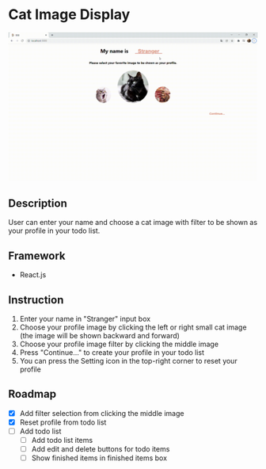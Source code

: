 # Cat Image Display

![Display.gif](https://github.com/ywtai/Cat-Image-Display/blob/main/image/display.gif?raw=true)

## Description
User can enter your name and choose a cat image with filter to be shown as your profile in your todo list.

## Framework
- React.js


## Instruction
1. Enter your name in "Stranger" input box
2. Choose your profile image by clicking the left or right small cat image (the image will be shown backward and forward)
3. Choose your profile image filter by clicking the middle image
4. Press "Continue..." to create your profile in your todo list
5. You can press the Setting icon in the top-right corner to reset your profile 

## Roadmap
- [x] Add filter selection from clicking the middle image
- [x] Reset profile from todo list
- [ ] Add todo list 
    - [ ] Add todo list items
    - [ ] Add edit and delete buttons for todo items
    - [ ] Show finished items in finished items box
